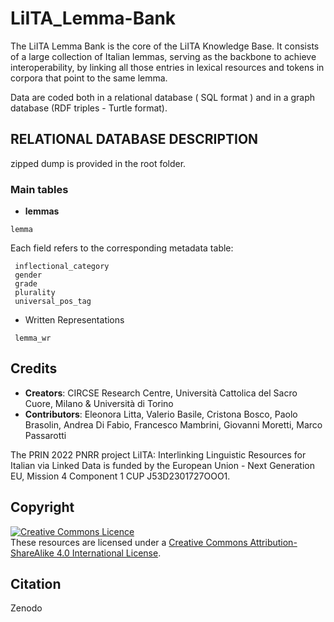 # LiITA_Lemma-Bank
The LiITA Lemma Bank is the core of the LiITA Knowledge Base. It consists of a large collection of
Italian lemmas, serving as the backbone to achieve interoperability, by linking all those entries in lexical resources and tokens in corpora that point to the same lemma.

Data are coded both in a relational database ( SQL format ) and in a graph database (RDF triples - Turtle format).

##  RELATIONAL DATABASE DESCRIPTION

zipped dump is provided in the root folder.
 
### Main tables

* **lemmas** 
```
lemma
```
Each field refers to the corresponding metadata table:
```
 inflectional_category 
 gender              
 grade               
 plurality           
 universal_pos_tag   
```

* Written Representations
```
 lemma_wr                  
```

## Credits

- **Creators**: CIRCSE Research Centre, Università Cattolica del Sacro Cuore, Milano & Università di Torino
- **Contributors**: Eleonora Litta, Valerio Basile, Cristona Bosco, Paolo Brasolin, Andrea Di Fabio, Francesco Mambrini, Giovanni Moretti, Marco Passarotti

The PRIN 2022 PNRR project LiITA: Interlinking Linguistic Resources for Italian via Linked Data is funded by the European Union - Next Generation EU, Mission 4 Component 1 CUP J53D2301727OOO1.

## Copyright
<a rel="license" href="https://creativecommons.org/licenses/by-sa/4.0/"><img alt="Creative Commons Licence" style="border-width:0" src="https://i.creativecommons.org/l/by-sa/4.0/88x31.png" /></a><br />These resources are licensed under a <a rel="license" href="http://creativecommons.org/licenses/by-sa/4.0/">Creative Commons Attribution-ShareAlike 4.0 International License</a>.

## Citation
Zenodo

